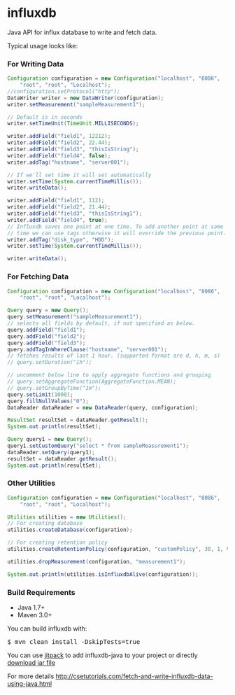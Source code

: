 # influxdb
Java API for influx database to write and fetch data.

Typical usage looks like:


### For Writing Data
```java
Configuration configuration = new Configuration("localhost", "8086",
    "root", "root", "Localhost");
//configuration.setProtocol("http");
DataWriter writer = new DataWriter(configuration);
writer.setMeasurement("sampleMeasurement1");

// Default is in seconds
writer.setTimeUnit(TimeUnit.MILLISECONDS);

writer.addField("field1", 12212);
writer.addField("field2", 22.44);
writer.addField("field3", "thisIsString");
writer.addField("field4", false);
writer.addTag("hostname", "server001");

// If we'll set time it will set automatically
writer.setTime(System.currentTimeMillis());
writer.writeData();

writer.addField("field1", 112);
writer.addField("field2", 21.44);
writer.addField("field3", "thisIsString1");
writer.addField("field4", true);
// Influxdb saves one point at one time. To add another point at same
// time we can use tags otherwise it will override the previous point.
writer.addTag("disk_type", "HDD");
writer.setTime(System.currentTimeMillis());

writer.writeData();
```

### For Fetching Data
```java
Configuration configuration = new Configuration("localhost", "8086",
    "root", "root", "Localhost");

Query query = new Query();
query.setMeasurement("sampleMeasurement1");
// selects all fields by default, if not specified as below.
query.addField("field1");
query.addField("field2");
query.addField("field3");
query.addTagInWhereClause("hostname", "server001");
// fetches results of last 1 hour. (supported format are d, h, m, s)
// query.setDuration("1h");

// uncomment below line to apply aggregate functions and grouping
// query.setAggregateFunction(AggregateFunction.MEAN);
// query.setGroupByTime("1m");
query.setLimit(1000);
query.fillNullValues("0");
DataReader dataReader = new DataReader(query, configuration);

ResultSet resultSet = dataReader.getResult();
System.out.println(resultSet);

Query query1 = new Query();
query1.setCustomQuery("select * from sampleMeasurement1");
dataReader.setQuery(query1);
resultSet = dataReader.getResult();
System.out.println(resultSet);
```

### Other Utilities
```java
Configuration configuration = new Configuration("localhost", "8086",
    "root", "root", "Localhost");

Utilities utilities = new Utilities();
// For creating database
utilities.createDatabase(configuration);

// For creating retention policy
utilities.createRetentionPolicy(configuration, "customPolicy", 30, 1, true);

utilities.dropMeasurement(configuration, "measurement1");

System.out.println(utilities.isInfluxdbAlive(configuration));
```

### Build Requirements

*   Java 1.7+
*   Maven 3.0+

You can build influxdb with:

<pre>$ mvn clean install -DskipTests=true</pre>

You can use [jitpack](https://jitpack.io/#ashishdoneriya/influxdb-java/2.5.3) to add influxdb-java to your project or directly [download jar file](https://github.com/ashishdoneriya/influxdb-java/releases/download/2.5.3/influxdb-2.5.3.jar) 

For more details http://csetutorials.com/fetch-and-write-influxdb-data-using-java.html
